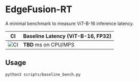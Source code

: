 # EdgeFusion-RT

A minimal benchmark to measure ViT-B-16 inference latency.

| CI | Baseline Latency (ViT-B-16, FP32) |
|----|-----------------------------------|
| ![CI](https://github.com/<your-user>/edgefusion-rt/actions/workflows/ci.yml/badge.svg) | **TBD** ms on CPU/MPS |

## Usage

```bash
python3 scripts/baseline_bench.py
